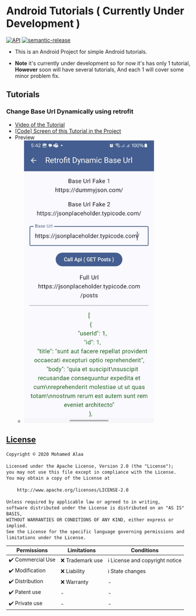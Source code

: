 # Android Tutorials ( Currently Under Development )

[![API](https://img.shields.io/badge/API-21%2B-blue.svg?style=flat)](https://android-arsenal.com/api?level=21) [![semantic-release](https://img.shields.io/badge/%20%20%F0%9F%93%A6%F0%9F%9A%80-semantic--release-e10079.svg)](https://github.com/semantic-release/semantic-release)

- This is an Android Project for simple Android tutorials.

- **Note** it's currently under development so for now it's has only 1 tutorial,
**However** soon will have several tutorials, And each 1 will cover some minor problem fix.

## Tutorials

### Change Base Url Dynamically using retrofit 
- [Video of the Tutorial](https://youtu.be/5D2YuoisHJk)
- [\[Code\] Screen of this Tutorial in the Project](app/src/main/java/my/ym/androidtutorials/ui/screens/retrofitDynamicBaseUrl/ScreenRetrofitDynamicBaseUrl.kt)
- Preview
  - <img src="imagesPreviews/change_url_dynamically_using_retrofit.jpeg" width="350">

## [License](LICENSE)

```
Copyright © 2020 Mohamed Alaa

Licensed under the Apache License, Version 2.0 (the "License");
you may not use this file except in compliance with the License.
You may obtain a copy of the License at

    http://www.apache.org/licenses/LICENSE-2.0

Unless required by applicable law or agreed to in writing,
software distributed under the License is distributed on an "AS IS" BASIS,
WITHOUT WARRANTIES OR CONDITIONS OF ANY KIND, either express or implied.
See the License for the specific language governing permissions and limitations under the License.
```

| Permissions         | Limitations           | Conditions   |
| ------------------- | --------------------- | ----------- |
| :heavy_check_mark: Commercial Use | :x: Trademark use | :information_source: License and copyright notice |
| :heavy_check_mark: Modification | :x: Liability | :information_source: State changes |
| :heavy_check_mark: Distribution | :x: Warranty | - |
| :heavy_check_mark: Patent use | - | - |
| :heavy_check_mark: Private use | - | - |
